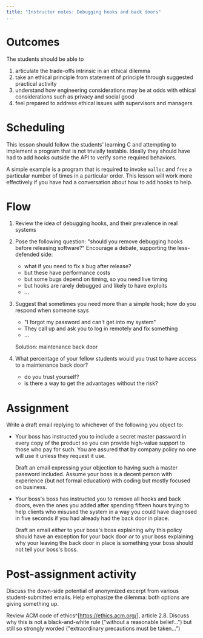 ```yaml
---
title: "Instructor notes: Debugging hooks and back doors"
...
```


# Outcomes
The students should be able to

1. articulate the trade-offs intrinsic in an ethical dilemma
2. take an ethical principle from statement of principle through suggested practical activity
3. understand how engineering considerations may be at odds with ethical considerations such as privacy and social good
4. feel prepared to address ethical issues with supervisors and managers

# Scheduling
This lesson should follow the students' learning C and attempting to implement a program that is not trivially testable. Ideally they should have had to add hooks outside the API to verify some required behaviors.
    
A simple example is a program that is required to invoke `malloc` and `free` a particular number of times in a particular order. This lesson will work more effectively if you have had a conversation about how to add hooks to help.

# Flow
1. Review the idea of debugging hooks, and their prevalence in real systems

2. Pose the following question: "should you remove debugging hooks before releasing software?" Encourage a debate, supporting the less-defended side:
    - what if you need to fix a bug after release?
    - but these have performance costs
    - but some bugs depend on timing, so you need live timing
    - but hooks are rarely debugged and likely to have exploits
    - ...

3. Suggest that sometimes you need more than a simple hook; how do you respond when someone says

    - "I forgot my password and can't get into my system"
    - They call up and ask you to log in remotely and fix something
    - ...

    Solution: maintenance back door

4. What percentage of your fellow students would you trust to have access to a maintenance back door?
    
    - do you trust yourself?
    - is there a way to get the advantages without the risk?

# Assignment
Write a draft email replying to whichever of the following you object to:

- Your boss has instructed you to include a secret master password in every copy of the product so you can provide high-value support to those who pay for such. You are assured that by company policy no one will use it unless they request it use.
    
    Draft an email expressing your objection to having such a master password included. Assume your boss is a decent person with experience (but not formal education) with coding but mostly focused on business.

- Your boss's boss has instructed you to remove all hooks and back doors, even the ones you added after spending fifteen hours trying to help clients who misused the system in a way you could have diagnosed in five seconds if you had already had the back door in place.
    
    Draft an email *either* to your boss's boss explaining why this policy should have an exception for your back door *or* to your boss explaining why your leaving the back door in place is something your boss should not tell your boss's boss.

# Post-assignment activity
Discuss the down-side potential of anonymized excerpt from various student-submitted emails. Help emphasize the dilemma: both options are giving something up.

Review ACM code of ethics^[<https://ethics.acm.org/>], article 2.8. Discuss why this is not a black-and-white rule ("without a reasonable belief...") but still so strongly worded ("extraordinary precautions must be taken...")
